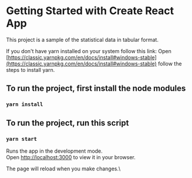 # Getting Started with Create React App

This project is a sample of the statistical data in tabular format.

If you don't have yarn installed on your system follow this link:
Open [https://classic.yarnpkg.com/en/docs/install#windows-stable](https://classic.yarnpkg.com/en/docs/install#windows-stable) follow the steps to install yarn.


## To run the project, first install the node modules

### `yarn install`

## To run the project, run this script 

### `yarn start`

Runs the app in the development mode.\
Open [http://localhost:3000](http://localhost:3000) to view it in your browser.

The page will reload when you make changes.\
